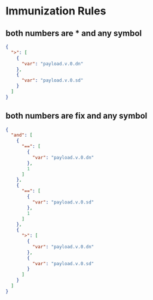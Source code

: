 # Immunization Rules

## both numbers are \* and any symbol

```json
{
  ">": [
    {
      "var": "payload.v.0.dn"
    },
    {
      "var": "payload.v.0.sd"
    }
  ]
}
```

## both numbers are fix and any symbol

```json
{
  "and": [
    {
      "==": [
        {
          "var": "payload.v.0.dn"
        },
        1
      ]
    },
    {
      "==": [
        {
          "var": "payload.v.0.sd"
        },
        1
      ]
    },
    {
      ">": [
        {
          "var": "payload.v.0.dn"
        },
        {
          "var": "payload.v.0.sd"
        }
      ]
    }
  ]
}
```
